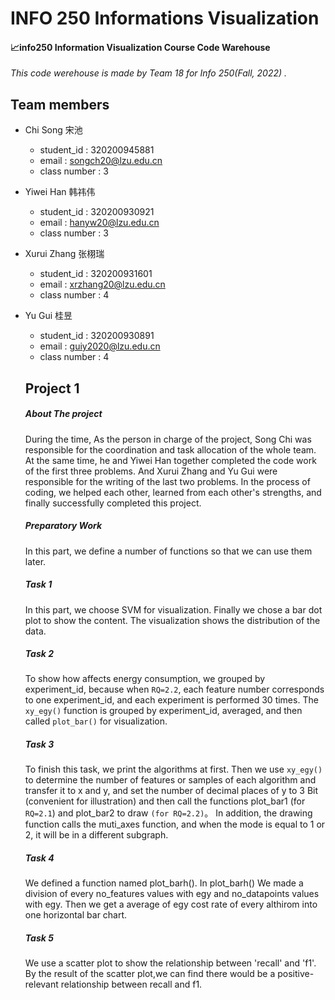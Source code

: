 # INFO 250 Informations Visualization

#### 📈info250 Information Visualization Course Code Warehouse

*This code werehouse is made by Team 18 for  Info 250(Fall, 2022) .*

## Team members
- Chi Song 宋池 
  - student_id : 320200945881
  - email : songch20@lzu.edu.cn
  - class number : 3
  
- Yiwei Han 韩祎伟 
  - student_id : 320200930921
  - email : hanyw20@lzu.edu.cn
  - class number : 3
  
 - Xurui Zhang 张栩瑞
   - student_id : 320200931601
   - email : xrzhang20@lzu.edu.cn
   - class number : 4
   
 - Yu Gui 桂昱 
    - student_id : 320200930891
    - email : guiy2020@lzu.edu.cn
    - class number : 4
    
    ## Project 1
    
    ##### About The project
    
    During the time, As the person in charge of the project, Song Chi was responsible for the coordination and task allocation of the whole team. At the same time, he and Yiwei Han together completed the code work of the first three problems. And Xurui Zhang and Yu Gui were responsible for the writing of the last two problems. In the process of coding, we helped each other, learned from each other's strengths, and finally successfully completed this project. 
    
    ##### Preparatory Work
    
    In this part, we define a number of functions so that we can use them later.
    
    ##### Task 1
    
    In this part, we choose SVM for visualization. Finally we chose a bar dot plot to show the content. The visualization shows the distribution of the data.
    
    ##### Task 2
    
    To  show how affects energy consumption, we grouped by experiment_id, because when `RQ=2.2`, each feature number corresponds to one experiment_id, and each experiment is performed 30 times. The `xy_egy()` function is grouped by experiment_id, averaged, and then called `plot_bar()` for visualization.
    
    ##### Task 3
    
    To finish this task, we print the algorithms at first. Then we use `xy_egy()` to determine the number of features or samples of each algorithm and transfer it to x and y, and set the number of decimal places of y to 3 Bit (convenient for illustration) and then call the functions plot_bar1 (for `RQ=2.1`) and plot_bar2 to draw `(for RQ=2.2)`。 In addition, the drawing function calls the muti_axes function, and when the mode is equal to 1 or 2, it will be in a different subgraph.
    
    ##### Task 4
    
    We defined a function named plot_barh(). In plot_barh() We made a division of every no_features values with egy and no_datapoints values with egy. Then we get a average of egy cost rate of every althirom into one horizontal bar chart.
    
    ##### Task 5
    
    We use a scatter plot to show the relationship between 'recall' and 'f1'. By the result of the scatter plot,we can find there would be a positive-relevant relationship between recall and f1.
